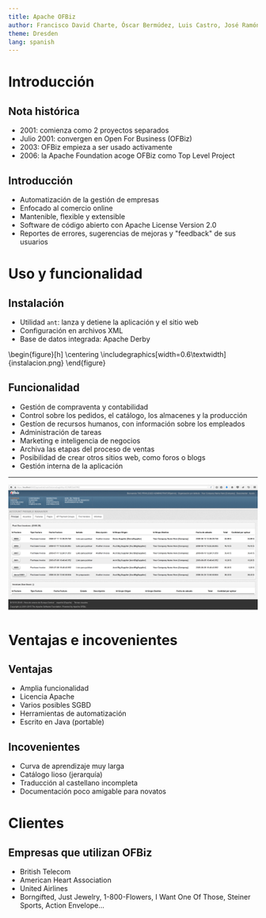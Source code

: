 ```yaml
---
title: Apache OFBiz
author: Francisco David Charte, Óscar Bermúdez, Luis Castro, José Ramón Trillo, José Carlos Entrena
theme: Dresden
lang: spanish
---
```


# Introducción
## Nota histórica

* 2001: comienza como 2 proyectos separados
* Julio 2001: convergen en Open For Business (OFBiz)
* 2003: OFBiz empieza a ser usado activamente
* 2006: la Apache Foundation acoge OFBiz como Top Level Project

## Introducción

* Automatización de la gestión de empresas
* Enfocado al comercio online
* Mantenible, flexible y extensible
* Software de código abierto con Apache License Version 2.0
* Reportes de errores, sugerencias de mejoras y "feedback" de sus usuarios

# Uso y funcionalidad

## Instalación

* Utilidad `ant`: lanza y detiene la aplicación y el sitio web
* Configuración en archivos XML
* Base de datos integrada: Apache Derby

\begin{figure}[h]
\centering
\includegraphics[width=0.6\textwidth]{instalacion.png}
\end{figure}

## Funcionalidad

* Gestión de compraventa y contabilidad
* Control sobre los pedidos, el catálogo, los almacenes y la producción
* Gestíon de recursos humanos, con información sobre los empleados
* Administración de tareas
* Marketing e inteligencia de negocios 
* Archiva las etapas del proceso de ventas 
* Posibilidad de crear otros sitios web, como foros o blogs
* Gestión interna de la aplicación

-----------

![Aplicación web de Apache OFBiz](frontend.png)

# Ventajas e incovenientes

## Ventajas

* Amplia funcionalidad
* Licencia Apache
* Varios posibles SGBD
* Herramientas de automatización
* Escrito en Java (portable)

## Incovenientes

* Curva de aprendizaje muy larga
* Catálogo lioso (jerarquía)
* Traducción al castellano incompleta
* Documentación poco amigable para novatos

# Clientes

## Empresas que utilizan OFBiz
* British Telecom
* American Heart Association
* United Airlines
* Borngifted, Just Jewelry, 1-800-Flowers, I Want One Of Those, Steiner Sports, Action Envelope...
